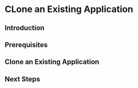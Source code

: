 # CLone an Existing Application

## Introduction

## Prerequisites

## Clone an Existing Application

## Next Steps